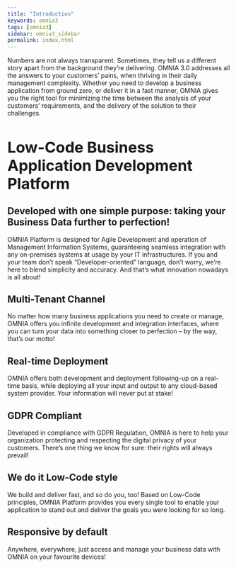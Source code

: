 ```yaml
---
title: "Introduction"
keywords: omnia3
tags: [omnia3]
sidebar: omnia3_sidebar
permalink: index.html
---
```


<p>Numbers are not always transparent. Sometimes, they tell us a different story 
apart from the background they’re delivering. 
OMNIA 3.0 addresses all the answers to your customers’ pains, when thriving in their daily management complexity. 
Whether you need to develop a business application from ground zero, or deliver it in a fast manner, OMNIA gives you the right tool for minimizing the time between the analysis of your customers’ requirements, 
and the delivery of the solution to their challenges.</p>

<h1 style="font-size:34px;" id="building-a-business-management-app-has-never-been-this-easier-nor-simple">Low-Code Business Application Development Platform</h1>


<h2><strong> Developed with one simple purpose: taking your Business Data further to perfection!</strong></h2> 



<p>OMNIA Platform is designed for Agile Development and operation of Management Information Systems, 
guaranteeing seamless integration with any on-premises systems at usage by your IT infrastructures. 
If you and your team don’t speak “Developer-oriented” language, don’t worry, we’re here to blend simplicity and accuracy. 
And that’s what innovation nowadays is all about!</p>


<h2><strong> Multi-Tenant Channel</strong></h2>

<p>No matter how many business applications you need to create or manage, OMNIA offers you infinite development and integration interfaces, where you can turn your data into something closer to perfection – by the way, that’s our motto!</p>


<h2><strong> Real-time Deployment</strong></h2>

<p>OMNIA offers both development and deployment following-up on a 
real-time basis, while deploying all your input and output to any 
cloud-based system provider. Your information will never put at stake!</p>


<h2><strong> GDPR Compliant</strong></h2>

<p>Developed in compliance with GDPR Regulation, OMNIA is here to help 
your organization protecting and respecting the digital privacy of your 
customers. There’s one thing we know for sure: their rights will always 
prevail!</p>


<h2><strong> We do it Low-Code style</strong></h2>

<p>We build and deliver fast, and so do you, too! Based on Low-Code 
principles, OMNIA Platform provides you every single tool to enable your
application to stand out and deliver the goals you were looking for so 
long.</p>


<h2><strong> Responsive by default</strong></h2>

<p>Anywhere, everywhere, just access and manage​ your business data with OMNIA on your favourite devices!</p>
